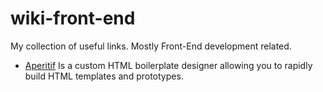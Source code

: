 # wiki-front-end
My collection of useful links. Mostly Front-End development related.

* [Aperitif](https://aperitif.io/) Is a custom HTML boilerplate designer allowing you to rapidly build HTML templates and prototypes.
